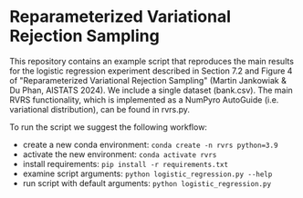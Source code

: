 # Reparameterized Variational Rejection Sampling

This repository contains  an example script that reproduces the main 
results for the logistic regression experiment described in Section 7.2 and Figure 4 of
"Reparameterized Variational Rejection Sampling" (Martin Jankowiak & Du Phan,
AISTATS 2024). We include a single dataset (bank.csv). The main RVRS functionality, 
which is implemented as a NumPyro AutoGuide (i.e. variational distribution), can be found in rvrs.py.

To run the script we suggest the following workflow:

- create a new conda environment:     `conda create -n rvrs python=3.9`
- activate the new environment:       `conda activate rvrs`
- install requirements:               `pip install -r requirements.txt`
- examine script arguments:           `python logistic_regression.py --help`
- run script with default arguments:  `python logistic_regression.py`
